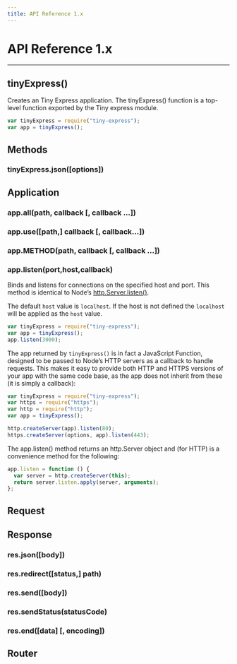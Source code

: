 ```yaml
---
title: API Reference 1.x
---
```


# API Reference 1.x

<hr>

## tinyExpress()

Creates an Tiny Express application. The tinyExpress() function is a top-level function exported by the Tiny express module.

```js
var tinyExpress = require("tiny-express");
var app = tinyExpress();
```

## Methods

### tinyExpress.json([options])

## Application

### app.all(path, callback [, callback ...])

### app.use([path,] callback [, callback...])

### app.METHOD(path, callback [, callback ...])

### app.listen(port,host,callback)

Binds and listens for connections on the specified host and port. This method is identical to Node’s [http.Server.listen()](https://nodejs.org/api/http.html#http_server_listen).

The default `host` value is `localhost`. If the host is not defined the `localhost` will be applied as the `host` value.

```js
var tinyExpress = require("tiny-express");
var app = tinyExpress();
app.listen(3000);
```

The app returned by `tinyExpress()` is in fact a JavaScript Function, designed to be passed to Node’s HTTP servers as a callback to handle requests. This makes it easy to provide both HTTP and HTTPS versions of your app with the same code base, as the app does not inherit from these (it is simply a callback):

```js
var tinyExpress = require("tiny-express");
var https = require("https");
var http = require("http");
var app = tinyExpress();

http.createServer(app).listen(80);
https.createServer(options, app).listen(443);
```

The app.listen() method returns an http.Server object and (for HTTP) is a convenience method for the following:

```js
app.listen = function () {
  var server = http.createServer(this);
  return server.listen.apply(server, arguments);
};
```
## Request

## Response

### res.json([body])

### res.redirect([status,] path)

### res.send([body])

### res.sendStatus(statusCode)

### res.end([data] [, encoding])


## Router
